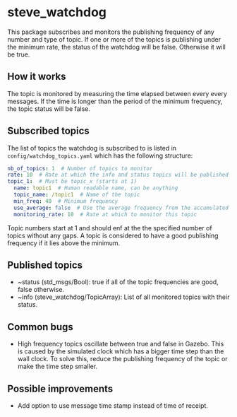 # steve_watchdog
This package subscribes and monitors the publishing frequency of any number and type of topic. If one or more of the topics is publishing under the minimum rate, the status of the watchdog will be false. Otherwise it will be true.

## How it works
The topic is monitored by measuring the time elapsed between every every messages. If the time is longer than the period of the minimum frequency, the topic status will be false.

## Subscribed topics
The list of topics the watchdog is subscribed to is listed in `config/watchdog_topics.yaml` which has the following structure:
```yaml
nb_of_topics: 1  # Number of topics to monitor
rate: 10  # Rate at which the info and status topics will be published
topic_1:  # Must be topic_x (starts at 1)
  name: topic1  # Human readable name, can be anything
  topic_name: /topic1  # Name of the topic
  min_freq: 40  # Minimum frequency
  use_average: false  # Use the average frequency from the accumulated messages. Usefull if from time to time a message comes in late but we don't want it to cause the status to be false.
  monitoring_rate: 10  # Rate at which to monitor this topic
```
Topic numbers start at 1 and should enf at the the specified number of topics without any gaps.
A topic is considered to have a good publishing frequency if it lies above the minimum.


## Published topics
* ~status (std_msgs/Bool): true if all of the topic frequencies are good, false otherwise.
* ~info (steve_watchdog/TopicArray): List of all monitored topics with their status.

## Common bugs
* High frequency topics oscillate between true and false in Gazebo. This is caused by the simulated clock which has a bigger time step than the wall clock. To solve this, reduce the publishing frequency of the topic or make the time step smaller.

## Possible improvements
* Add option to use message time stamp instead of time of receipt.